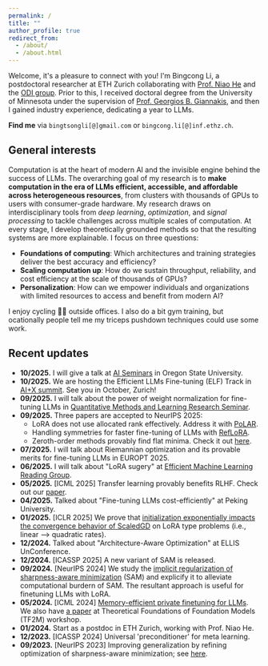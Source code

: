 ```yaml
---
permalink: /
title: ""
author_profile: true
redirect_from: 
  - /about/
  - /about.html
---
```

Welcome, it's a pleasure to connect with you! I'm Bingcong Li, a postdoctoral researcher at ETH Zurich collaborating with [Prof. Niao He](https://odi.inf.ethz.ch/niaohe) and the [ODI group](https://odi.inf.ethz.ch/). Prior to this, I received doctoral degree from the University of Minnesota under the supervision of [Prof. Georgios B. Giannakis](https://sites.google.com/umn.edu/giannakis/home), and then I gained industry experience, dedicating a year to LLMs.


**Find me** via `bingtsongli[@]gmail.com` or `bingcong.li[@]inf.ethz.ch`.


General interests
-----------


Computation is at the heart of modern AI and the invisible engine behind the success of LLMs.
The overarching goal of my research is to **make computation in the era of LLMs efficient, accessible, and affordable across heterogeneous resources**, from clusters with thousands of GPUs to users with consumer-grade hardware. My research draws on interdisciplinary tools from *deep learning*, *optimization*, and *signal processing* to tackle challenges across multiple scales of computation. At every stage, I develop theoretically grounded methods so that the resulting systems are more explainable. I focus on three questions:


- **Foundations of computing**: Which architectures and training strategies deliver the best accuracy and efficiency?
- **Scaling computation up**: How do we sustain throughput, reliability, and cost efficiency at the scale of thousands of GPUs?
- **Personalization**: How can we empower individuals and organizations with limited resources to access and benefit from modern AI?


I enjoy cycling 🚴🏻 outside offices. I also do a bit gym training, but ocationally people tell me my triceps pushdown techniques could use some work.


Recent updates
-----------
- **10/2025.** I will give a talk at [AI Seminars](https://engineering.oregonstate.edu/EECS/research/AI-seminars) in Oregon State University.
- **10/2025.** We are hosting the Efficient LLMs Fine-tuning (ELF) Track in [AI+X summit](https://www.plusx.ai/). See you in October, Zurich!
- **09/2025.** I will talk about the power of weight normalization for fine-tuning LLMs in [Quantitative Methods and Learning Research Seminar](https://www.unisg.ch/en/university/schools/school-of-economics-and-poltical-science-seps-hsg/research/quantitative-methods-and-learning/).
- **09/2025.** Three papers are accepted to NeurIPS 2025:
	- LoRA does not use allocated rank effectively. Address it with [PoLAR](https://arxiv.org/abs/2506.03133).
	- Handling symmetries for faster fine-tuning of LLMs with [RefLoRA](https://arxiv.org/abs/2505.18877).
	- Zeroth-order methods provably find flat minima. Check it out [here](https://arxiv.org/pdf/2506.05454).
- **07/2025.** I will talk about Riemannian optimization and its provable merits for fine-tuning LLMs in EUROPT 2025.
- **06/2025.** I will talk about "LoRA sugery" at [Efficient Machine Learning Reading Group](https://sites.google.com/view/efficientml).
- **05/2025.** [ICML 2025] Transfer learning provably benefits RLHF. Check out our [paper](https://arxiv.org/abs/2502.19255v3).
- **04/2025.** Talked about "Fine-tuning LLMs cost-efficiently" at Peking University.
- **01/2025.** [ICLR 2025] We prove that [initialization exponentially impacts the convergence behavior of ScaledGD](https://arxiv.org/abs/2410.18965) on LoRA type problems (i.e., linear --> quadratic rates). 
- **12/2024.** Talked about "Architecture-Aware Optimization" at ELLIS UnConference.
- **12/2024.** [ICASSP 2025] A new variant of SAM is released.
- **09/2024.** [NeurIPS 2024] We study the [implicit regularization of sharpness-aware minimization](https://arxiv.org/abs/2410.14802) (SAM) and explicify it to alleviate computational burdern of SAM. The resultant approach is useful for finetuning LLMs with LoRA.
- **05/2024.** [ICML 2024] [Memory-efficient private finetuning for LLMs](https://arxiv.org/pdf/2310.09639). We also have [a paper](https://openreview.net/pdf?id=chI7jvNkwK) at Theoretical Foundations of Foundation Models (TF2M) workshop. 
- **01/2024.** Start as a postdoc in ETH Zurich, working with Prof. Niao He. 
- **12/2023.** [ICASSP 2024] Universal 'preconditioner' for meta learning.
- **09/2023.** [NeurIPS 2023] Improving generalization by refining optimization of sharpness-aware minimization; see [here](https://arxiv.org/abs/2309.15639).
